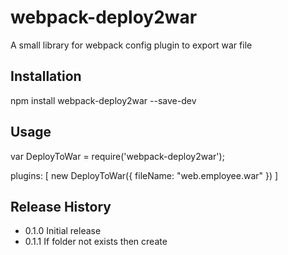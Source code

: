 webpack-deploy2war
=========

A small library for webpack config plugin to export war file

## Installation

  npm install webpack-deploy2war --save-dev

## Usage

  var DeployToWar = require('webpack-deploy2war');

  plugins: [
    new DeployToWar({
      fileName: "web.employee.war"
    })
  ]

## Release History

* 0.1.0 Initial release
* 0.1.1 If folder not exists then create